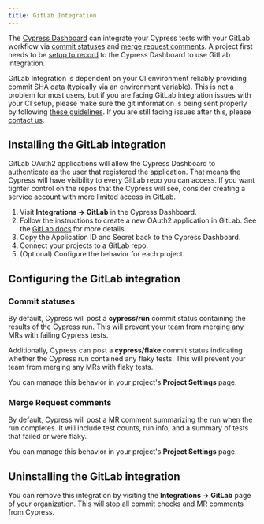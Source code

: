 ```yaml
---
title: GitLab Integration
---
```


The [Cypress Dashboard](https://on.cypress.io/dashboard) can integrate your Cypress tests with your GitLab workflow via [commit statuses](#Commit-statuses) and [merge request comments](#Merge-Request-comments). A project first needs to be [setup to record](/guides/dashboard/projects) to the Cypress Dashboard to use GitLab integration.

<Alert type="warning">

GitLab Integration is dependent on your CI environment reliably providing commit SHA data (typically via an environment variable). This is not a problem for most users, but if you are facing GitLab integration issues with your CI setup, please make sure the git information is being sent properly by following [these guidelines](/guides/continuous-integration/introduction#Git-information). If you are still facing issues after this, please [contact us](mailto:hello@cypress.io).

</Alert>

## Installing the GitLab integration

<Alert type="warning">

GitLab OAuth2 applications will allow the Cypress Dashboard to authenticate as the user that registered the application. That means the Cypress will have visibility to every GitLab repo you can access. If you want tighter control on the repos that the Cypress will see, consider creating a service account with more limited access in GitLab.

</Alert>

1. Visit **Integrations → GitLab** in the Cypress Dashboard.
2. Follow the instructions to create a new OAuth2 application in GitLab. See the [GitLab docs](https://docs.gitlab.com/ee/integration/oauth_provider.html#adding-an-application-through-the-profile) for more details.
3. Copy the Application ID and Secret back to the Cypress Dashboard.
4. Connect your projects to a GitLab repo.
5. (Optional) Configure the behavior for each project.

## Configuring the GitLab integration

### Commit statuses

By default, Cypress will post a **cypress/run** commit status containing the results of the Cypress run. This will prevent your team from merging any MRs with failing Cypress tests.

Additionally, Cypress can post a **cypress/flake** commit status indicating whether the Cypress run contained any flaky tests. This will prevent your team from merging any MRs with flaky tests.

You can manage this behavior in your project's **Project Settings** page.

### Merge Request comments

By default, Cypress will post a MR comment summarizing the run when the run completes. It will include test counts, run info, and a summary of tests that failed or were flaky.

You can manage this behavior in your project's **Project Settings** page.

## Uninstalling the GitLab integration

You can remove this integration by visiting the **Integrations → GitLab** page of your organization. This will stop all commit checks and MR comments from Cypress.
